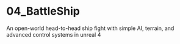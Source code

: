 # 04_BattleShip
An open-world head-to-head ship fight with simple AI, terrain, and advanced control systems in unreal 4
